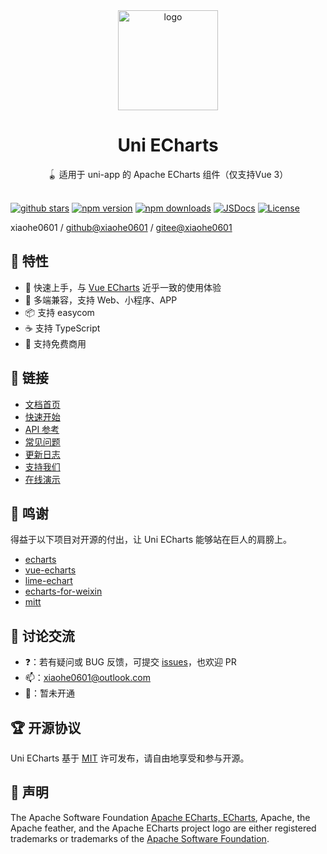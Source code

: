 <div align="center">
  <img src="https://oss.xiaohe.ink/images/uni-echarts.png" width="160" alt="logo"/>
  <h1>Uni ECharts</h1>
  <span>🪀 适用于 uni-app 的 Apache ECharts 组件（仅支持Vue 3）</span>
</div>

<br>

[![github stars][github-stars-src]][github-stars-href]
[![npm version][npm-version-src]][npm-version-href]
[![npm downloads][npm-downloads-src]][npm-downloads-href]
[![JSDocs][jsdocs-src]][jsdocs-href]
[![License][license-src]][license-href]

xiaohe0601 / [github@xiaohe0601](https://github.com/xiaohe0601) / [gitee@xiaohe0601](https://gitee.com/xiaohe0601)

## 🎉 特性

- 🚀 快速上手，与 [Vue ECharts](https://github.com/ecomfe/vue-echarts) 近乎一致的使用体验
- 📱 多端兼容，支持 Web、小程序、APP
- 📦 支持 easycom
- ☕ 支持 TypeScript
- 🍳 支持免费商用

## 🔗 链接

- [文档首页](https://uni-echarts.xiaohe.ink)
- [快速开始](https://uni-echarts.xiaohe.ink/guide/getting-started)
- [API 参考](https://uni-echarts.xiaohe.ink/apis/component)
- [常见问题](https://uni-echarts.xiaohe.ink/guide/faq)
- [更新日志](https://uni-echarts.xiaohe.ink/guide/changelog)
- [支持我们](https://uni-echarts.xiaohe.ink/sponsor)
- [在线演示](https://uni-echarts.xiaohe.ink/ui)

## 🍬 鸣谢

得益于以下项目对开源的付出，让 Uni ECharts 能够站在巨人的肩膀上。

- [echarts](https://github.com/apache/echarts)
- [vue-echarts](https://github.com/ecomfe/vue-echarts)
- [lime-echart](https://gitee.com/liangei/lime-echart)
- [echarts-for-weixin](https://github.com/ecomfe/echarts-for-weixin)
- [mitt](https://github.com/developit/mitt)

## 🐶 讨论交流

- ❓：若有疑问或 BUG 反馈，可提交 [issues](https://github.com/xiaohe0601/uni-echarts/issues)，也欢迎 PR
- 📫：[xiaohe0601@outlook.com](mailto:xiaohe0601@outlook.com)
- 🐧：暂未开通

## 🏆 开源协议

Uni ECharts 基于 [MIT](https://github.com/xiaohe0601/uni-echarts/blob/main/LICENSE) 许可发布，请自由地享受和参与开源。

## 🚓 声明

The Apache Software Foundation [Apache ECharts, ECharts](https://echarts.apache.org/), Apache, the Apache feather,
and the Apache ECharts project logo are either registered trademarks or trademarks of the
[Apache Software Foundation](https://www.apache.org/).

[github-stars-src]: https://img.shields.io/github/stars/xiaohe0601/uni-echarts?style=flat&colorA=080f12&colorB=1fa669&logo=GitHub
[github-stars-href]: https://github.com/xiaohe0601/uni-echarts
[npm-version-src]: https://img.shields.io/npm/v/uni-echarts?style=flat&colorA=080f12&colorB=1fa669
[npm-version-href]: https://npmjs.com/package/uni-echarts
[npm-downloads-src]: https://img.shields.io/npm/dm/uni-echarts?style=flat&colorA=080f12&colorB=1fa669
[npm-downloads-href]: https://npmjs.com/package/uni-echarts
[jsdocs-src]: https://img.shields.io/badge/jsdocs-reference-080f12?style=flat&colorA=080f12&colorB=1fa669
[jsdocs-href]: https://www.jsdocs.io/package/uni-echarts
[license-src]: https://img.shields.io/github/license/xiaohe0601/uni-echarts.svg?style=flat&colorA=080f12&colorB=1fa669
[license-href]: https://github.com/xiaohe0601/uni-echarts/blob/main/LICENSE